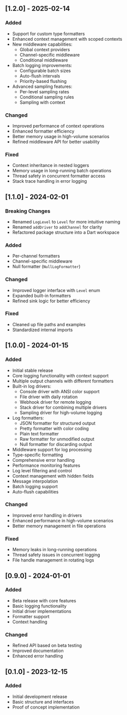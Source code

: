 ## [1.2.0] - 2025-02-14

### Added
- Support for custom type formatters
- Enhanced context management with scoped contexts
- New middleware capabilities:
  - Global context providers
  - Channel-specific middleware
  - Conditional middleware
- Batch logging improvements:
  - Configurable batch sizes
  - Auto-flush intervals
  - Priority-based flushing
- Advanced sampling features:
  - Per-level sampling rates
  - Conditional sampling rules
  - Sampling with context

### Changed
- Improved performance of context operations
- Enhanced formatter efficiency
- Better memory usage in high-volume scenarios
- Refined middleware API for better usability

### Fixed
- Context inheritance in nested loggers
- Memory usage in long-running batch operations
- Thread safety in concurrent formatter access
- Stack trace handling in error logging

## [1.1.0] - 2024-02-01

### Breaking Changes
- Renamed `LogLevel` to `Level` for more intuitive naming
- Renamed `addDriver` to `addChannel` for clarity
- Refactored package structure into a Dart workspace

### Added
- Per-channel formatters
- Channel-specific middleware
- Null formatter (`NullLogFormatter`)

### Changed
- Improved logger interface with `Level` enum
- Expanded built-in formatters
- Refined sink logic for better efficiency

### Fixed
- Cleaned up file paths and examples
- Standardized internal imports

## [1.0.0] - 2024-01-15

### Added
- Initial stable release
- Core logging functionality with context support
- Multiple output channels with different formatters
- Built-in log drivers:
  - Console driver with ANSI color support
  - File driver with daily rotation
  - Webhook driver for remote logging
  - Stack driver for combining multiple drivers
  - Sampling driver for high-volume logging
- Log formatters:
  - JSON formatter for structured output
  - Pretty formatter with color coding
  - Plain text formatter
  - Raw formatter for unmodified output
  - Null formatter for discarding output
- Middleware support for log processing
- Type-specific formatting
- Comprehensive error handling
- Performance monitoring features
- Log level filtering and control
- Context management with hidden fields
- Message interpolation
- Batch logging support
- Auto-flush capabilities

### Changed
- Improved error handling in drivers
- Enhanced performance in high-volume scenarios
- Better memory management in file operations

### Fixed
- Memory leaks in long-running operations
- Thread safety issues in concurrent logging
- File handle management in rotating logs

## [0.9.0] - 2024-01-01

### Added
- Beta release with core features
- Basic logging functionality
- Initial driver implementations
- Formatter support
- Context handling

### Changed
- Refined API based on beta testing
- Improved documentation
- Enhanced error handling

## [0.1.0] - 2023-12-15

### Added
- Initial development release
- Basic structure and interfaces
- Proof of concept implementation
